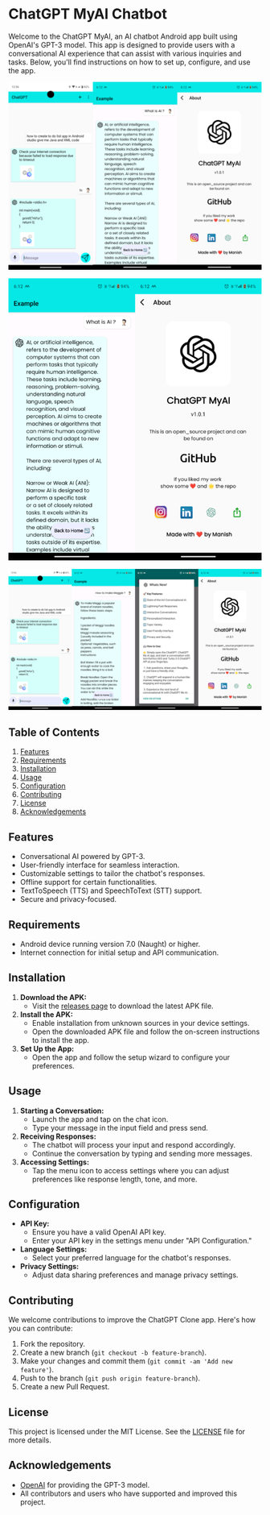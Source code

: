 # ChatGPT MyAI Chatbot
Welcome to the ChatGPT MyAI, an AI chatbot Android app built using OpenAI's GPT-3 model. This app is designed to provide users with a conversational AI experience that can assist with various inquiries and tasks. Below, you'll find instructions on how to set up, configure, and use the app.


![image](https://raw.githubusercontent.com/manish7924/ChatGpt-MyAI/main/ResizedImage_2024-06-12_18-53-22_1653.png)


![image](https://raw.githubusercontent.com/manish7924/ChatGpt-MyAI/main/ResizedImage_2024-06-12_18-56-59_2232.png)


![image](https://raw.githubusercontent.com/manish7924/ChatGpt-MyAI/main/ResizedImage_2024-06-12_18-51-58_1926.png)

## Table of Contents
1. [Features](#features)
2. [Requirements](#requirements)
3. [Installation](#installation)
4. [Usage](#usage)
5. [Configuration](#configuration)
6. [Contributing](#contributing)
7. [License](#license)
8. [Acknowledgements](#acknowledgements)

## Features
- Conversational AI powered by GPT-3.
- User-friendly interface for seamless interaction.
- Customizable settings to tailor the chatbot's responses.
- Offline support for certain functionalities.
- TextToSpeech (TTS) and SpeechToText (STT) support.
- Secure and privacy-focused.

## Requirements
- Android device running version 7.0 (Naught) or higher.
- Internet connection for initial setup and API communication.

## Installation
1. **Download the APK:**
   - Visit the [releases page](https://github.com/manish7924/ChatGpt-MyAI/releases) to download the latest APK file.
2. **Install the APK:**
   - Enable installation from unknown sources in your device settings.
   - Open the downloaded APK file and follow the on-screen instructions to install the app.
3. **Set Up the App:**
   - Open the app and follow the setup wizard to configure your preferences.

## Usage
1. **Starting a Conversation:**
   - Launch the app and tap on the chat icon.
   - Type your message in the input field and press send.
2. **Receiving Responses:**
   - The chatbot will process your input and respond accordingly.
   - Continue the conversation by typing and sending more messages.
3. **Accessing Settings:**
   - Tap the menu icon to access settings where you can adjust preferences like response length, tone, and more.

## Configuration
- **API Key:**
  - Ensure you have a valid OpenAI API key.
  - Enter your API key in the settings menu under "API Configuration."
- **Language Settings:**
  - Select your preferred language for the chatbot's responses.
- **Privacy Settings:**
  - Adjust data sharing preferences and manage privacy settings.

## Contributing
We welcome contributions to improve the ChatGPT Clone app. Here's how you can contribute:
1. Fork the repository.
2. Create a new branch (`git checkout -b feature-branch`).
3. Make your changes and commit them (`git commit -am 'Add new feature'`).
4. Push to the branch (`git push origin feature-branch`).
5. Create a new Pull Request.

## License
This project is licensed under the MIT License. See the [LICENSE](LICENSE) file for more details.

## Acknowledgements
- [OpenAI](https://www.openai.com/) for providing the GPT-3 model.
- All contributors and users who have supported and improved this project.

